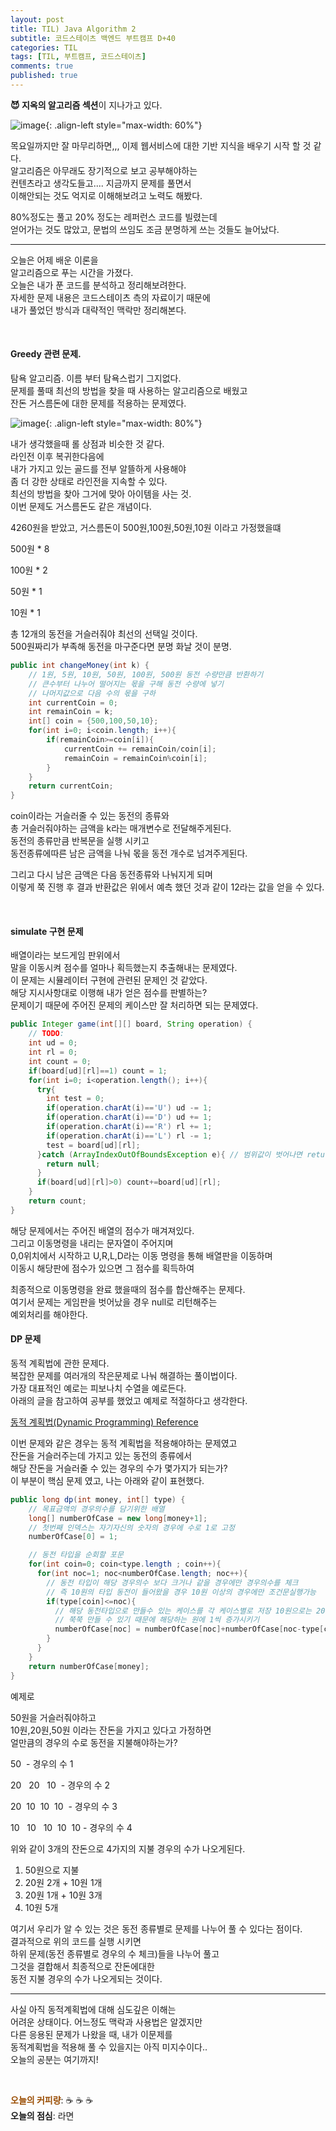 ```yaml
---
layout: post
title: TIL) Java Algorithm 2
subtitle: 코드스테이츠 백엔드 부트캠프 D+40
categories: TIL
tags: [TIL, 부트캠프, 코드스테이츠]
comments: true
published: true
---  
```


**😈 지옥의 알고리즘 섹션**이 지나가고 있다.

![image](https://lh3.googleusercontent.com/drive-viewer/AJc5JmTHOFCXVKQQMxMaWfJBoADlR9QHPATtZ-HbGFFmYKypAKSlLolYtqvLzC2UAyMuZLRdtAgl3TI=w3024-h1728){: .align-left style="max-width: 60%"}

목요일까지만 잘 마무리하면,,, 이제 웹서비스에 대한 기반 지식을 배우기 시작 할 것 같다.  
알고리즘은 아무래도 장기적으로 보고 공부해야하는  
컨텐츠라고 생각도들고.... 지금까지 문제를 풀면서  
이해안되는 것도 억지로 이해해보려고 노력도 해봤다.  

80%정도는 풀고 20% 정도는 레퍼런스 코드를 빌렸는데  
얻어가는 것도 많았고, 문법의 쓰임도 조금 분명하게 쓰는 것들도 늘어났다.

---

오늘은 어제 배운 이론을  
알고리즘으로 푸는 시간을 가졌다.  
오늘은 내가 푼 코드를 분석하고 정리해보려한다.  
자세한 문제 내용은 코드스테이츠 측의 자료이기 때문에  
내가 풀었던 방식과 대략적인 맥락만 정리해본다.

<br/>

#### **Greedy 관련 문제.**

탐욕 알고리즘. 이름 부터 탐욕스럽기 그지없다.  
문제를 풀때 최선의 방법을 찾을 때 사용하는 알고리즘으로 배웠고  
잔돈 거스름돈에 대한 문제를 적용하는 문제였다.

![image](https://lh3.googleusercontent.com/drive-viewer/AJc5JmS53HVM55hM8EaJzWPktnflaLX9l23MO7dJTNnRyRPCqCoIq-iMPB4JpZJSVrdDB981IPYXPeY=w3024-h1728){: .align-left style="max-width: 80%"}

내가 생각했을때 롤 상점과 비슷한 것 같다.  
라인전 이후 복귀한다음에  
내가 가지고 있는 골드를 전부 알뜰하게 사용해야  
좀 더 강한 상태로 라인전을 지속할 수 있다.  
최선의 방법을 찾아 그거에 맞아 아이템을 사는 것.  
이번 문제도 거스름돈도 같은 개념이다.

4260원을 받았고, 거스름돈이 500원,100원,50원,10원 이라고 가정했을떄

500원 \* 8

100원 \* 2

50원 \* 1

10원 \* 1

총 12개의 동전을 거슬러줘야 최선의 선택일 것이다.  
500원짜리가 부족해 동전을 마구준다면 분명 화날 것이 분명.

```java
public int changeMoney(int k) {
    // 1원, 5원, 10원, 50원, 100원, 500원 동전 수량만큼 반환하기
    // 큰수부터 나누어 떨어지는 몫을 구해 동전 수량에 넣기
    // 나머지값으로 다음 수의 몫을 구하
    int currentCoin = 0;
    int remainCoin = k;
    int[] coin = {500,100,50,10};
    for(int i=0; i<coin.length; i++){
        if(remainCoin>=coin[i]){
            currentCoin += remainCoin/coin[i];
            remainCoin = remainCoin%coin[i];
        }
    }
    return currentCoin;
}
```

coin이라는 거슬러줄 수 있는 동전의 종류와  
총 거슬러줘야하는 금액을 k라는 매개변수로 전달해주게된다.  
동전의 종류만큼 반복문을 실행 시키고  
동전종류에따른 남은 금액을 나눠 몫을 동전 개수로 넘겨주게된다.

그리고 다시 남은 금액은 다음 동전종류와 나눠지게 되며  
이렇게 쭉 진행 후 결과 반환값은 위에서 예측 했던 것과 같이 12라는 값을 얻을 수 있다.

<br/>

#### **simulate 구현 문제**  
배열이라는 보드게임 판위에서  
말을 이동시켜 점수를 얼마나 획득했는지 추출해내는 문제였다.  
이 문제는 시뮬레이터 구현에 관련된 문제인 것 같았다.  
해당 지시사항대로 이행해 내가 얻은 점수를 판별하는?  
문제이기 때문에 주어진 문제의 케이스만 잘 처리하면 되는 문제였다.

```java
public Integer game(int[][] board, String operation) {
    // TODO:
    int ud = 0;
    int rl = 0;
    int count = 0;
    if(board[ud][rl]==1) count = 1;
    for(int i=0; i<operation.length(); i++){
      try{   
        int test = 0;
        if(operation.charAt(i)=='U') ud -= 1;
        if(operation.charAt(i)=='D') ud += 1;
        if(operation.charAt(i)=='R') rl += 1;
        if(operation.charAt(i)=='L') rl -= 1;
        test = board[ud][rl];
      }catch (ArrayIndexOutOfBoundsException e){ // 범위값이 벗어나면 return null 해주는 구문
        return null;
      }
      if(board[ud][rl]>0) count+=board[ud][rl];
    }
    return count;
}
```

해당 문제에서는 주어진 배열의 점수가 매겨져있다.  
그리고 이동명령을 내리는 문자열이 주어지며  
0,0위치에서 시작하고 U,R,L,D라는 이동 명령을 통해 배열판을 이동하며  
이동시 해당판에 점수가 있으면 그 점수를 획득하여  

최종적으로 이동명령을 완료 했을때의 점수를 합산해주는 문제다.  
여기서 문제는 게임판을 벗어났을 경우 null로 리턴해주는  
예외처리를 해야한다.

#### **DP 문제**

동적 계획법에 관한 문제다.  
복잡한 문제를 여러개의 작은문제로 나눠 해결하는 풀이법이다.  
가장 대표적인 예로는 피보나치 수열을 예로든다.  
아래의 글을 참고하여 공부를 했었고 예제로 적절하다고 생각한다.

[동적 계획법(Dynamic Programming) Reference]

[동적 계획법(Dynamic Programming) Reference]:https://velog.io/@chelsea/1-%EB%8F%99%EC%A0%81-%EA%B3%84%ED%9A%8D%EB%B2%95Dynamic-Programming-DP

이번 문제와 같은 경우는 동적 계획법을 적용해야하는 문제였고  
잔돈을 거슬러주는데 가지고 있는 동전의 종류에서  
해당 잔돈을 거슬러줄 수 있는 경우의 수가 몇가지가 되는가?  
이 부분이 핵심 문제 였고, 나는 아래와 같이 표현했다.

```java
public long dp(int money, int[] type) {
    // 목표금액의 경우의수를 담기위한 배열
    long[] numberOfCase = new long[money+1];
    // 첫번째 인덱스는 자기자신의 숫자의 경우에 수로 1로 고정
    numberOfCase[0] = 1;

    // 동전 타입을 순회할 포문
    for(int coin=0; coin<type.length ; coin++){
      for(int noc=1; noc<numberOfCase.length; noc++){
        // 동전 타입이 해당 경우의수 보다 크거나 같을 경우에만 경우의수를 체크
        // 즉 10원의 타입 동전이 들어왔을 경우 10원 이상의 경우에만 조건문실행가능
        if(type[coin]<=noc){
          // 해당 동전타입으로 만들수 있는 케이스를 각 케이스별로 저장 10원으로는 20원,30원,40원.... 
          // 쭉쭉 만들 수 있기 때문에 해당하는 원에 1씩 증가시키기
          numberOfCase[noc] = numberOfCase[noc]+numberOfCase[noc-type[coin]];
        }
      }
    }
	return numberOfCase[money];
}
```

예제로  

50원을 거슬러줘야하고  
10원,20원,50원 이라는 잔돈을 가지고 있다고 가정하면  
얼만큼의 경우의 수로 동전을 지불해야하는가?

50  - 경우의 수 1

20   20   10  - 경우의 수 2

20  10  10  10  - 경우의 수 3

10   10   10  10  10 - 경우의 수 4

위와 같이 3개의 잔돈으로 4가지의 지불 경우의 수가 나오게된다.

1. 50원으로 지불  
2. 20원 2개 + 10원 1개  
3. 20원 1개 + 10원 3개  
4. 10원 5개

여기서 우리가 알 수 있는 것은 동전 종류별로 문제를 나누어 풀 수 있다는 점이다.  
결과적으로 위의 코드를 실행 시키면  
하위 문제(동전 종류별로 경우의 수 체크)들을 나누어 풀고  
그것을 결합해서 최종적으로 잔돈에대한  
동전 지불 경우의 수가 나오게되는 것이다.

---

사실 아직 동적계획법에 대해 심도깊은 이해는  
어려운 상태이다. 어느정도 맥락과 사용법은 알겠지만  
다른 응용된 문제가 나왔을 때, 내가 이문제를  
동적계획법을 적용해 풀 수 있을지는 아직 미지수이다..  
오늘의 공분는 여기까지!


<br/>

<span style="color:#994C00">**오늘의 커피량**</span>: ☕️ ☕️ ☕️    
**오늘의 점심**: 라면